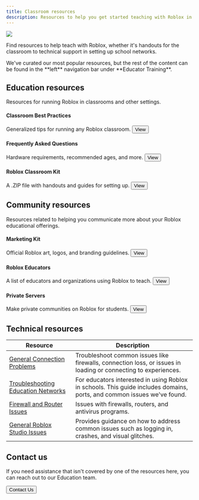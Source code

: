 ```yaml
---
title: Classroom resources
description: Resources to help you get started teaching with Roblox in the classroom.
---
```


<img src="../../assets/education/stock-graphics/hero-studentTeaching.jpg" />

Find resources to help teach with Roblox, whether it's handouts for the classroom to technical support in setting up school networks.

<Alert severity="info">
We've curated our most popular resources, but the rest of the content can be found in the **left** navigation bar under **Educator Training**.
</Alert>

## Education resources

Resources for running Roblox in classrooms and other settings.

<Grid container spacing={4}>

<Grid item XSmall={4} XLarge={4}>
<h4>Classroom Best Practices</h4>
Generalized tips for running any Roblox classroom.
<a href="../../education/resources/classroom-best-practices.md">
<Button variant="text">View</Button>
</a>
</Grid>

<Grid item XSmall={4} XLarge={4}>
<h4>Frequently Asked Questions</h4>
Hardware requirements, recommended ages, and more.
<a href="../../education/resources/frequently-asked-questions-education.md">
<Button variant="text">View</Button>
</a>
</Grid>

<Grid item XSmall={4} XLarge={4}>
<h4>Roblox Classroom Kit</h4>
A .ZIP file with handouts and guides for setting up.
<a href="../../assets/education/handouts/Roblox_Classroom_Kit.zip">
<Button variant="text">View</Button>
</a>
</Grid>

</Grid>

## Community resources

Resources related to helping you communicate more about your Roblox educational offerings.

<Grid container spacing={4}>

<Grid item XSmall={4} XLarge={4}>
<h4>Marketing Kit</h4>
Official Roblox art, logos, and branding guidelines.
<a href="../../education/resources/marketing-materials.md">
<Button variant="text">View</Button>
</a>
</Grid>

<Grid item XSmall={4} XLarge={4}>
<h4>Roblox Educators</h4>
A list of educators and organizations using Roblox to teach.
<a href="../../education/resources/frequently-asked-questions-education.md">
<Button variant="text">View</Button>
</a>
</Grid>

<Grid item XSmall={4} XLarge={4}>
<h4>Private Servers</h4>
Make private communities on Roblox for students.
<a href="../../education/support/private-servers-for-classroom-use.md">
<Button variant="text">View</Button>
</a>
</Grid>

</Grid>

## Technical resources

<table>
<thead>
   <tr>
    <th>Resource</th>
    <th>Description</th>
   </tr>
</thead>
<tbody>
   <tr>
    <td><a href = "https://en.help.roblox.com/hc/en-us/articles/203312880" target="_blank" rel="noopener">General Connection Problems</a></td>
    <td>Troubleshoot common issues like firewalls, connection loss, or issues in loading or connecting to experiences.</td>
   </tr>
   <tr>
    <td><a href = "https://en.help.roblox.com/hc/en-us/articles/115005744663" target="_blank" rel="noopener">Troubleshooting Education Networks</a></td>
    <td>For educators interested in using Roblox in schools. This guide includes domains, ports, and common issues we've found.</td>
   </tr>
      <tr>
    <td><a href = "https://en.help.roblox.com/hc/en-us/articles/203312840-Firewall-and-Router-Issues" target="_blank" rel="noopener">Firewall and Router Issues</a></td>
    <td>Issues with firewalls, routers, and antivirus programs.</td>
   </tr>
   <tr>
    <td><a href = "https://en.help.roblox.com/hc/en-us/articles/203552894-General-Roblox-Studio-Issues" target="_blank" rel="noopener">General Roblox Studio Issues</a></td>
    <td>Provides guidance on how to address common issues such as logging in, crashes, and visual glitches.</td>
   </tr>
  
</tbody>
</table>

## Contact us

If you need assistance that isn't covered by one of the resources here, you can reach out to our Education team.

<a href="https://roblox.qualtrics.com/jfe/form/SV_8oiiVEvjteux7hk">
<Button variant="text">Contact Us</Button>
</a>

